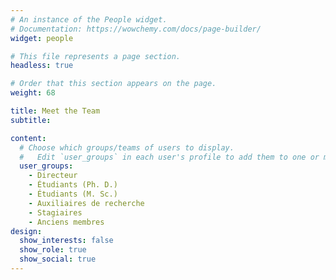 ```yaml
---
# An instance of the People widget.
# Documentation: https://wowchemy.com/docs/page-builder/
widget: people

# This file represents a page section.
headless: true

# Order that this section appears on the page.
weight: 68

title: Meet the Team
subtitle:

content:
  # Choose which groups/teams of users to display.
  #   Edit `user_groups` in each user's profile to add them to one or more of these groups.
  user_groups:
    - Directeur
    - Étudiants (Ph. D.)
    - Étudiants (M. Sc.)
    - Auxiliaires de recherche
    - Stagiaires
    - Anciens membres
design:
  show_interests: false
  show_role: true
  show_social: true
---
```

